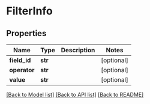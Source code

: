 # FilterInfo

## Properties
Name | Type | Description | Notes
------------ | ------------- | ------------- | -------------
**field_id** | **str** |  | [optional] 
**operator** | **str** |  | [optional] 
**value** | **str** |  | [optional] 

[[Back to Model list]](../README.md#documentation-for-models) [[Back to API list]](../README.md#documentation-for-api-endpoints) [[Back to README]](../README.md)



